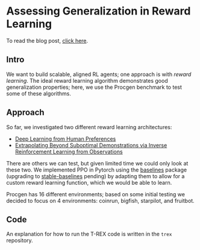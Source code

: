 # Assessing Generalization in Reward Learning

To read the blog post, [click here](https://towardsdatascience.com/assessing-generalization-in-reward-learning-intro-and-background-da6c99d9e48).


## Intro

We want to build scalable, aligned RL agents; one approach is with _reward learning_.
The ideal reward learning algorithm demonstrates good generalization properties; here, we use the Procgen benchmark to test some of these algorithms.

## Approach

So far, we investigated two different reward learning architectures:
- [Deep Learning from Human Preferences](https://arxiv.org/abs/1706.03741)
- [Extrapolating Beyond Suboptimal Demonstrations via Inverse Reinforcement Learning from Observations](https://arxiv.org/abs/1904.06387v5)

There are others we can test, but given limited time we could only look at these two.
We implemented PPO in Pytorch using the [baselines](https://github.com/openai/baselines/) package (upgrading to [stable-baselines](https://github.com/hill-a/stable-baselines) pending) by adapting them to allow for a custom reward learning function, which we would be able to learn.

Procgen has 16 different environments; based on some initial testing we decided to focus on 4 environments: coinrun, bigfish, starpilot, and fruitbot.

## Code

An explanation for how to run the T-REX code is written in the `trex` repository.